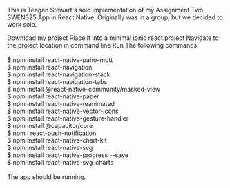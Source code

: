 This is Teagan Stewart's solo implementation of my Assignment Two SWEN325 App in React Native. Originally was in a group, but we decided to work solo.

Download my project
Place it into a minimal ionic react project
Navigate to the project location in command line
Run The following commands:     <br/>  
$ npm install react-native-paho-mqtt <br/>
$ npm install react-navigation <br/>
$ npm install react-navigation-stack <br/>
$ npm install react-navigation-tabs <br/>
$ npm install @react-native-community/masked-view <br/>
$ npm install react-native-paper <br/>
$ npm install react-native-reanimated <br/>
$ npm install react-native-vector-icons <br/>
$ npm install react-native-gesture-handler <br/>
$ npm install @capacitor/core <br/>
$ npm i react-push-notification <br/>
$ npm install react-native-chart-kit <br/>
$ npm install react-native-svg <br/>
$ npm install react-native-progress --save <br/>
$ npm install react-native-svg-charts <br/>
<br/>
The app should be running.
